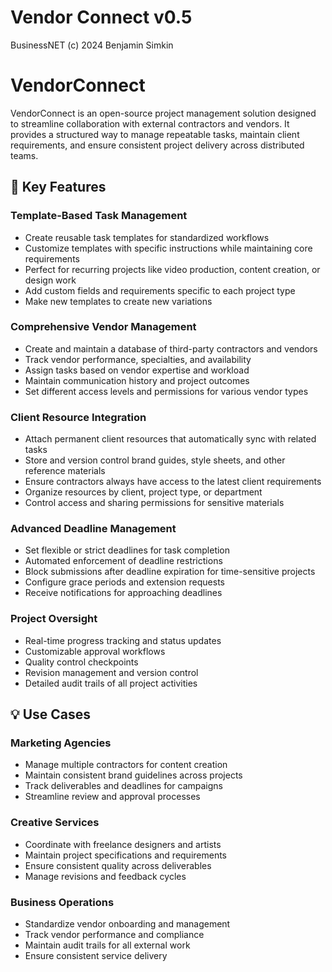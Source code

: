 # Vendor Connect v0.5
BusinessNET (c) 2024
Benjamin Simkin

# VendorConnect

VendorConnect is an open-source project management solution designed to streamline collaboration with external contractors and vendors. It provides a structured way to manage repeatable tasks, maintain client requirements, and ensure consistent project delivery across distributed teams.

## 🌟 Key Features

### Template-Based Task Management
- Create reusable task templates for standardized workflows
- Customize templates with specific instructions while maintaining core requirements
- Perfect for recurring projects like video production, content creation, or design work
- Add custom fields and requirements specific to each project type
- Make new templates to create new variations

### Comprehensive Vendor Management 
- Create and maintain a database of third-party contractors and vendors
- Track vendor performance, specialties, and availability
- Assign tasks based on vendor expertise and workload
- Maintain communication history and project outcomes
- Set different access levels and permissions for various vendor types

### Client Resource Integration
- Attach permanent client resources that automatically sync with related tasks
- Store and version control brand guides, style sheets, and other reference materials
- Ensure contractors always have access to the latest client requirements
- Organize resources by client, project type, or department
- Control access and sharing permissions for sensitive materials

### Advanced Deadline Management
- Set flexible or strict deadlines for task completion
- Automated enforcement of deadline restrictions
- Block submissions after deadline expiration for time-sensitive projects
- Configure grace periods and extension requests
- Receive notifications for approaching deadlines

### Project Oversight
- Real-time progress tracking and status updates
- Customizable approval workflows
- Quality control checkpoints
- Revision management and version control
- Detailed audit trails of all project activities

## 💡 Use Cases

### Marketing Agencies
- Manage multiple contractors for content creation
- Maintain consistent brand guidelines across projects
- Track deliverables and deadlines for campaigns
- Streamline review and approval processes

### Creative Services
- Coordinate with freelance designers and artists
- Maintain project specifications and requirements
- Ensure consistent quality across deliverables
- Manage revisions and feedback cycles

### Business Operations
- Standardize vendor onboarding and management
- Track vendor performance and compliance
- Maintain audit trails for all external work
- Ensure consistent service delivery